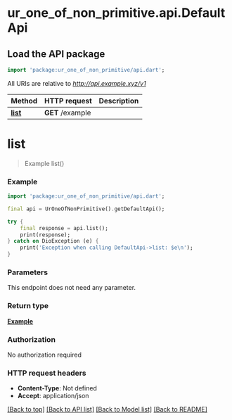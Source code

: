 # ur_one_of_non_primitive.api.DefaultApi

## Load the API package
```dart
import 'package:ur_one_of_non_primitive/api.dart';
```

All URIs are relative to *http://api.example.xyz/v1*

Method | HTTP request | Description
------------- | ------------- | -------------
[**list**](DefaultApi.md#list) | **GET** /example | 


# **list**
> Example list()



### Example
```dart
import 'package:ur_one_of_non_primitive/api.dart';

final api = UrOneOfNonPrimitive().getDefaultApi();

try {
    final response = api.list();
    print(response);
} catch on DioException (e) {
    print('Exception when calling DefaultApi->list: $e\n');
}
```

### Parameters
This endpoint does not need any parameter.

### Return type

[**Example**](Example.md)

### Authorization

No authorization required

### HTTP request headers

 - **Content-Type**: Not defined
 - **Accept**: application/json

[[Back to top]](#) [[Back to API list]](../README.md#documentation-for-api-endpoints) [[Back to Model list]](../README.md#documentation-for-models) [[Back to README]](../README.md)

